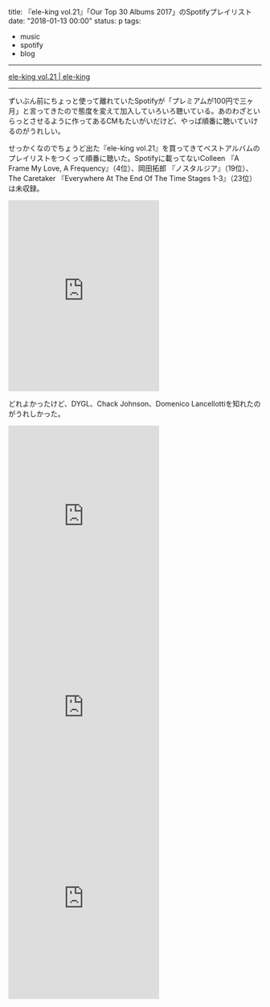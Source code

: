 title: 『ele-king vol.21』「Our Top 30 Albums 2017」のSpotifyプレイリスト
date: "2018-01-13 00:00"
status: p
tags:
- music
- spotify
- blog
---

[ele\-king vol\.21 \| ele\-king](http://www.ele-king.net/books/006061/)

---


ずいぶん前にちょっと使って離れていたSpotifyが「プレミアムが100円で三ヶ月」と言ってきたので態度を変えて加入していろいろ聴いている。あのわざといらっとさせるように作ってあるCMもたいがいだけど、やっぱ順番に聴いていけるのがうれしい。

せっかくなのでちょうど出た『ele-king vol.21』を買ってきてベストアルバムのプレイリストをつくって順番に聴いた。Spotifyに載ってないColleen 『A Frame My Love, A Frequency』（4位）、岡田拓郎 『ノスタルジア』（19位）、The Caretaker 『Everywhere At The End Of The Time Stages 1-3』（23位）は未収録。

<iframe src="https://open.spotify.com/embed/user/doppac/playlist/5ZfEyl0Dvc7suwI44r1Bjx" width="300" height="380" frameborder="0" allowtransparency="true"></iframe>

どれよかったけど、DYGL、Chack Johnson、Domenico Lancellottiを知れたのがうれしかった。

<iframe src="https://open.spotify.com/embed/album/2BSytdFvhWrMmUgUcfBKYE" width="300" height="380" frameborder="0" allowtransparency="true"></iframe>

<iframe src="https://open.spotify.com/embed/album/4gOgu8fbqPbGfEIzoUGpi8" width="300" height="380" frameborder="0" allowtransparency="true"></iframe>

<iframe src="https://open.spotify.com/embed/album/2rWkvguXepRyMmxIe8Brx3" width="300" height="380" frameborder="0" allowtransparency="true"></iframe>
